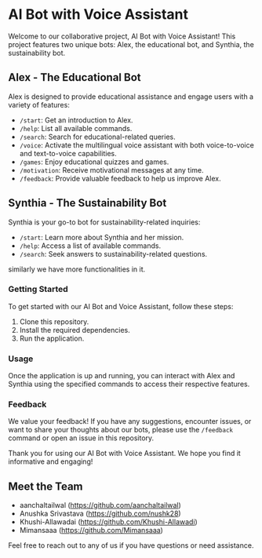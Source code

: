 # AI Bot with Voice Assistant

Welcome to our collaborative project, AI Bot with Voice Assistant! This project features two unique bots: Alex, the educational bot, and Synthia, the sustainability bot.

## Alex - The Educational Bot
Alex is designed to provide educational assistance and engage users with a variety of features:

- `/start`: Get an introduction to Alex.
- `/help`: List all available commands.
- `/search`: Search for educational-related queries.
- `/voice`: Activate the multilingual voice assistant with both voice-to-voice and text-to-voice capabilities.
- `/games`: Enjoy educational quizzes and games.
- `/motivation`: Receive motivational messages at any time.
- `/feedback`: Provide valuable feedback to help us improve Alex.

## Synthia - The Sustainability Bot
Synthia is your go-to bot for sustainability-related inquiries:

- `/start`: Learn more about Synthia and her mission.
- `/help`: Access a list of available commands.
- `/search`: Seek answers to sustainability-related questions.

similarly we have more functionalities in it.

### Getting Started
To get started with our AI Bot and Voice Assistant, follow these steps:

1. Clone this repository.
2. Install the required dependencies.
3. Run the application.

### Usage
Once the application is up and running, you can interact with Alex and Synthia using the specified commands to access their respective features.

### Feedback
We value your feedback! If you have any suggestions, encounter issues, or want to share your thoughts about our bots, please use the `/feedback` command or open an issue in this repository.

Thank you for using our AI Bot with Voice Assistant. We hope you find it informative and engaging!

## Meet the Team
- aanchaltailwal (https://github.com/aanchaltailwal)
- Anushka Srivastava
(https://github.com/nushk28)
- Khushi-Allawadai
(https://github.com/Khushi-Allawadi)
- Mimansaaa
(https://github.com/Mimansaaa)

Feel free to reach out to any of us if you have questions or need assistance.
